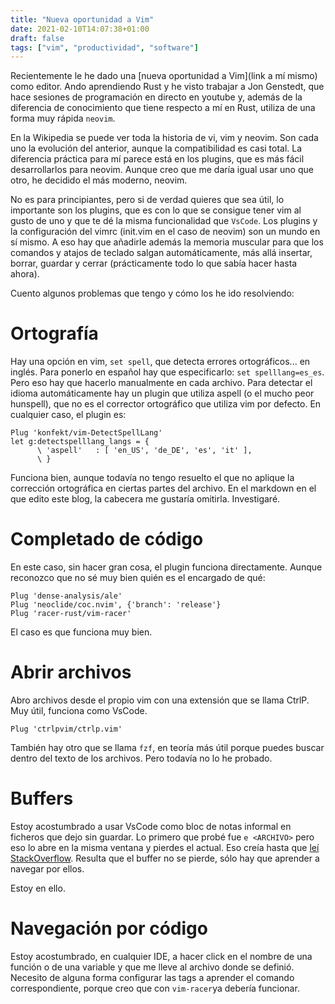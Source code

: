 ```yaml
---
title: "Nueva oportunidad a Vim"
date: 2021-02-10T14:07:38+01:00
draft: false
tags: ["vim", "productividad", "software"]
---
```

Recientemente le he dado una [nueva oportunidad a Vim](link a mí mismo) como editor. Ando aprendiendo Rust y he visto trabajar a Jon Genstedt, que hace sesiones de programación en directo en youtube y, además de la diferencia de conocimiento que tiene respecto a mí en Rust, utiliza de una forma muy rápida `neovim`.

En la Wikipedia se puede ver toda la historia de vi, vim y neovim. Son cada uno la evolución del anterior, aunque la compatibilidad es casi total. La diferencia práctica para mí parece está en los plugins, que es más fácil desarrollarlos para neovim. Aunque creo que me daría igual usar uno que otro, he decidido el más moderno, neovim.

No es para principiantes, pero si de verdad quieres que sea útil, lo importante son los plugins, que es con lo que se consigue tener vim al gusto de uno y que te dé la misma funcionalidad que `VsCode`. Los plugins y la configuración del vimrc (init.vim en el caso de neovim) son un mundo en sí mismo. A eso hay que añadirle además la memoria muscular para que los comandos y atajos de teclado salgan automáticamente, más allá insertar, borrar, guardar y cerrar (prácticamente todo lo que sabía hacer hasta ahora).

Cuento algunos problemas que tengo y cómo los he ido resolviendo:

# Ortografía

Hay una opción en vim, ```set spell```, que detecta errores ortográficos... en inglés. Para ponerlo en español hay que especificarlo: ```set spelllang=es_es```. Pero eso hay que hacerlo manualmente en cada archivo. Para detectar el idioma automáticamente hay un plugin que utiliza aspell (o el mucho peor hunspell), que no es el corrector ortográfico que utiliza vim por defecto. En cualquier caso, el plugin es:

```
Plug 'konfekt/vim-DetectSpellLang'
let g:detectspelllang_langs = {
      \ 'aspell'   : [ 'en_US', 'de_DE', 'es', 'it' ],
      \ }
```

Funciona bien, aunque todavía no tengo resuelto el que no aplique la corrección ortográfica en ciertas partes del archivo. En el markdown en el que edito este blog, la cabecera me gustaría omitirla. Investigaré.

# Completado de código

En este caso, sin hacer gran cosa, el plugin funciona directamente. Aunque reconozco que no sé muy bien quién es el encargado de qué:

```
Plug 'dense-analysis/ale'
Plug 'neoclide/coc.nvim', {'branch': 'release'}
Plug 'racer-rust/vim-racer'
```
El caso es que funciona muy bien.

# Abrir archivos

Abro archivos desde el propio vim con una extensión que se llama CtrlP. Muy útil, funciona como VsCode.

```Plug 'ctrlpvim/ctrlp.vim'```

También hay otro que se llama ```fzf```, en teoría más útil porque puedes buscar dentro del texto de los archivos. Pero todavía no lo he probado.

# Buffers

Estoy acostumbrado a usar VsCode como bloc de notas informal en ficheros que dejo sin guardar. Lo primero que probé fue ```e <ARCHIVO>``` pero eso lo abre en la misma ventana y pierdes el actual. Eso creía hasta que [leí StackOverflow](https://vi.stackexchange.com/questions/8345/a-built-in-way-to-make-vim-open-a-new-buffer-with-file). Resulta que el buffer no se pierde, sólo hay que aprender a navegar por ellos.

Estoy en ello.

# Navegación por código 
Estoy acostumbrado, en cualquier IDE, a hacer click en el nombre de una función o de una variable y que me lleve al archivo donde se definió. Necesito de alguna forma configurar las tags a aprender el comando correspondiente, porque creo que con ```vim-racer```ya debería funcionar.

